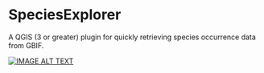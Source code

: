 # SpeciesExplorer
A QGIS (3 or greater) plugin for quickly retrieving species occurrence data from GBIF.


[![IMAGE ALT TEXT](http://img.youtube.com/vi/4FYOJyJzO1I/0.jpg)](http://www.youtube.com/watch?v=4FYOJyJzO1I "Species Explorer")
